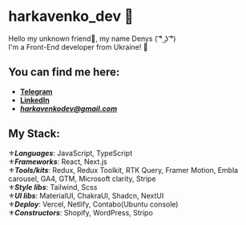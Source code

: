 # harkavenko_dev 🤖

Hello my unknown friend👋, my name Denys ( ͡° ͜ʖ ͡°)<br/>
I'm a Front-End developer from Ukraine! 🥰

## You can find me here:

- **[Telegram](https://t.me/de0nn1s)** <br/>
- **[LinkedIn](https://www.linkedin.com/in/denys-harkavenko-52234a251/)** <br/>
- ***harkavenkodev@gmail.com***

## My Stack:
⚜️***Languages***:  JavaScript, TypeScript<br/>
⚜️***Frameworks***:  React, Next.js<br/>
⚜️***Tools/kits***:  Redux, Redux Toolkit, RTK Query, Framer Motion, Embla carousel, GA4, GTM, Microsoft clarity, Stripe<br/>
⚜️***Style libs***:  Tailwind, Scss<br/>
⚜️***UI libs***:  MaterialUI, ChakraUI, Shadcn, NextUI<br/>
⚜️***Deploy***:  Vercel, Netlify, Contabo(Ubuntu console)<br/>
⚜️***Constructors***: Shopify, WordPress, Stripo<br/>

